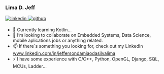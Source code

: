 
### Lima D. Jeff
<div>
  <a href="https://www.linkedin.com/in/jeffersondamiaodasilvalima/" target="_blank">
    <img src=https://img.shields.io/badge/linkedin-%231E77B5.svg?&style=for-the-badge&logo=linkedin&logoColor=white alt=linkedin style="margin-bottom: 5px;" />
  </a>
  <a href="https://github.com/Jeff181U" target="_blank">
    <img src=https://img.shields.io/badge/github-%2324292e.svg?&style=for-the-badge&logo=github&logoColor=white alt=github style="margin-bottom: 5px;" />
  </a>
</div>


- 🌱 Currently learning Kotlin...
- 👯 I’m looking to collaborate on Embedded Systems, Data Science, mobile aplications jobs or anything related.
- 📫 If there´s something you looking for, check out my LinkedIn www.linkedin.com/in/jeffersondamiaodasilvalima
- ⚡ I have some experience with C/C++, Python, OpenGL, Django, SQL, MCUs, Ladder...

<!--
**Jeff181U/Jeff181U** is a ✨ _special_ ✨ repository because its `README.md` (this file) appears on your GitHub profile.

Here are some ideas to get you started:

- 🔭 I’m currently working on @@@@@@
- 🌱 I’m currently learning Objects Oriented Programing 
- 👯 I’m looking to collaborate on ...
- 🤔 I’m looking for help with ...
- 💬 Ask me about ...
- 📫 How to reach me: ...
- 😄 Pronouns: ...
- ⚡ Fun fact: ...
-->
